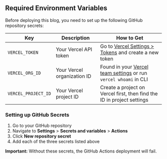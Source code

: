 ## Required Environment Variables

Before deploying this blog, you need to set up the following GitHub repository secrets:

| Key | Description | How to Get |
|-----|-------------|------------|
| `VERCEL_TOKEN` | Your Vercel API token | Go to [Vercel Settings > Tokens](https://vercel.com/account/tokens) and create a new token |
| `VERCEL_ORG_ID` | Your Vercel organization ID | Found in your [Vercel team settings](https://vercel.com/teams) or run `vercel whoami` in CLI |
| `VERCEL_PROJECT_ID` | Your Vercel project ID | Create a project on Vercel first, then find the ID in project settings |

### Setting up GitHub Secrets

1. Go to your GitHub repository
2. Navigate to **Settings** > **Secrets and variables** > **Actions**
3. Click **New repository secret**
4. Add each of the three secrets listed above

**Important:** Without these secrets, the GitHub Actions deployment will fail.
